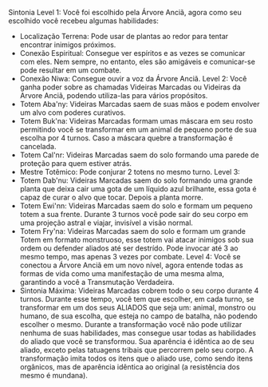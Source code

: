 Sintonia
Level 1: Você foi escolhido pela Árvore Anciã, agora como seu escolhido você recebeu algumas habilidades:
- Localização Terrena: Pode usar de plantas ao redor para tentar encontrar inimigos próximos.
- Conexão Espiritual: Consegue ver espíritos e as vezes se comunicar com eles. Nem sempre, no entanto, eles são amigáveis e comunicar-se pode resultar em um combate.
- Conexão Niwa: Consegue ouvir a voz da Árvore Anciã.
Level 2:  Você ganha poder sobre as chamadas Videiras Marcadas ou Videiras da Arvore Anciã, podendo utiliza-las para vários propósitos.
- Totem Aba'ny: Videiras Marcadas saem de suas mãos e podem envolver um alvo com poderes curativos.
- Totem Buk'na: Videiras Marcadas formam umas máscara em seu rosto permitindo você se transformar em um animal de pequeno porte de sua escolha por 4 turnos. Caso a máscara quebre a transformação é cancelada.
- Totem Cal'nr: Videiras Marcadas saem do solo formando uma parede de proteção para quem estiver atrás.
- Mestre Totêmico: Pode conjurar 2 totens no mesmo turno.
Level 3:
- Totem Dab'nu: Videiras Marcadas saem do solo formando uma grande planta que deixa cair uma gota de um líquido azul brilhante, essa gota é capaz de curar o alvo que tocar. Depois a planta morre.
- Totem Ewi'nn: Videiras Marcadas saem do solo e formam um pequeno totem a sua frente. Durante 3 turnos você pode sair do seu corpo em uma projeção astral e viajar, invisível a visão normal.
- Totem Fry'na: Videiras Marcadas saem do solo e formam um grande Totem em formato monstruoso, esse totem vai atacar inimigos sob sua ordem ou defender aliados até ser destrído. Pode invocar até 3 ao mesmo tempo, mas apenas 3 vezes por combate.
Level 4: Você se conectou a Árvore Anciã em um novo nível, agora entende todas as formas de vida como uma manifestação de uma mesma alma, garantindo a você a Transmutação Verdadeira.
- Sintonia Máxima: Videiras Marcadas cobrem todo o seu corpo durante 4 turnos. Durante esse tempo, você tem que escolher, em cada turno, se transformar em um dos seus ALIADOS que seja um: animal, monstro ou humano, de sua escolha, que esteja no campo de batalha, não podendo escolher o mesmo. Durante a transformação você não pode utilizar nenhuma de suas habilidades, mas consegue usar todas as habilidades do aliado que você se transformou. Sua aparência é idêntica ao de seu aliado, exceto pelas tatuagens tribais que percorrem pelo seu corpo. A transformação imita todos os itens que o aliado use, como sendo itens orgânicos, mas de aparência idêntica ao original (a resistência dos mesmo é mundana).
